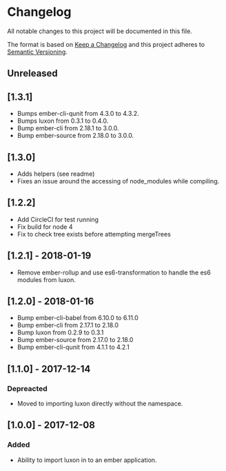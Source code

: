 # Changelog
All notable changes to this project will be documented in this file.

The format is based on [Keep a Changelog](http://keepachangelog.com/en/1.0.0/)
and this project adheres to [Semantic Versioning](http://semver.org/spec/v2.0.0.html).

## Unreleased

## [1.3.1]
- Bumps ember-cli-qunit from 4.3.0 to 4.3.2.
- Bumps luxon from 0.3.1 to 0.4.0.
- Bump ember-cli from 2.18.1 to 3.0.0.
- Bump ember-source from 2.18.0 to 3.0.0.

## [1.3.0]
- Adds helpers (see readme)
- Fixes an issue around the accessing of node_modules while compiling.

## [1.2.2]
- Add CircleCI for test running
- Fix build for node 4
- Fix to check tree exists before attempting mergeTrees

## [1.2.1] - 2018-01-19
- Remove ember-rollup and use es6-transformation to handle the es6 modules from luxon.

## [1.2.0] - 2018-01-16
- Bump ember-cli-babel from 6.10.0 to 6.11.0
- Bump ember-cli from 2.17.1 to 2.18.0 
- Bump luxon from 0.2.9 to 0.3.1
- Bump ember-source from 2.17.0 to 2.18.0
- Bump ember-cli-qunit from 4.1.1 to 4.2.1

## [1.1.0] - 2017-12-14
### Depreacted
- Moved to importing luxon directly without the namespace.

## [1.0.0] - 2017-12-08
### Added
- Ability to import luxon in to an ember application.
